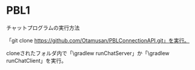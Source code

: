 # PBL1
チャットプログラムの実行方法

「git clone https://github.com/Otamusan/PBLConnectionAPI.git」を実行。

cloneされたフォルダ内で「\gradlew runChatServer」か「\gradlew runChatClient」を実行。
